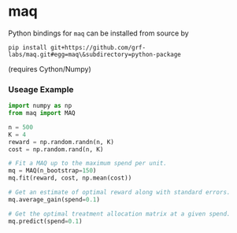 # maq
Python bindings for `maq` can be installed from source by

```
pip install git+https://github.com/grf-labs/maq.git#egg=maq\&subdirectory=python-package
```

(requires Cython/Numpy)

### Useage Example

```python
import numpy as np
from maq import MAQ

n = 500
K = 4
reward = np.random.randn(n, K)
cost = np.random.rand(n, K)

# Fit a MAQ up to the maximum spend per unit.
mq = MAQ(n_bootstrap=150)
mq.fit(reward, cost, np.mean(cost))

# Get an estimate of optimal reward along with standard errors.
mq.average_gain(spend=0.1)

# Get the optimal treatment allocation matrix at a given spend.
mq.predict(spend=0.1)
```
